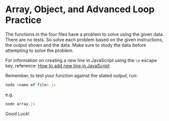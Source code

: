 # Array, Object, and Advanced Loop Practice

The functions in the four files have a problem to solve using the given data. There are no tests. So solve each problem based on the given instructions, the output shown and the data. Make sure to study the data before attempting to solve the problem.

For information on creating a new line in JavaScript using the `\n` escape key, reference:
[How to add new line in JavaScript](https://sebhastian.com/new-line-javascript/)

Remember, to test your function against the stated output, run:

```js
node <name of file>.js

```

e.g.

```js
node array.js

```

Good Luck!
